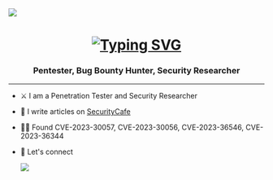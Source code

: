 <img align="center" src="https://api.visitorbadge.io/api/visitors?path=https%3A%2F%2Fgithub.com%2FMatJosephs%2FMatJosephs&label=Visitors&countColor=%23263759" />


<h1 align="center">
<a href="https://git.io/typing-svg"><img src="https://readme-typing-svg.herokuapp.com?font=Console&pause=1000&color=4FF780&background=000000&center=true&vCenter=true&random=false&width=435&lines=Let's+Hack+Some+Stuff!" alt="Typing SVG" /></a>
</h1>
<h3 align="center">Pentester, Bug Bounty Hunter, Security Researcher</h3>

_______
- ⚔️ I am a Penetration Tester and Security Researcher
- 📝 I write articles on [SecurityCafe](https://securitycafe.ro/author/gingermat/)
- 🕵🏻 Found CVE-2023-30057, CVE-2023-30056, CVE-2023-36546, CVE-2023-36344
- 🤝 Let's connect

  <a href="https://www.linkedin.com/in/matei-anthony-josephs-325ba5199/" target="_blank">
    <img src="https://img.shields.io/badge/LinkedIn-0077B5?style=for-the-badge&logo=linkedin&logoColor=white" target="_blank" />
  </a>

